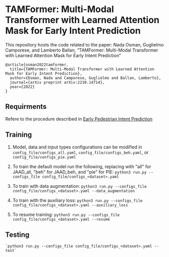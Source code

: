 # TAMFormer: Multi-Modal Transformer with Learned Attention Mask for Early Intent Prediction
This repository hosts the code related to the paper: Nada Osman, Guglielmo Camporese, and Lamberto Ballan, “TAMFormer: Multi-Modal Transformer with Learned Attention Mask for Early Intent Prediction”

```
@article{osman2022tamformer,
  title={TAMFormer: Multi-Modal Transformer with Learned Attention Mask for Early Intent Prediction},
  author={Osman, Nada and Camporese, Guglielmo and Ballan, Lamberto},
  journal={arXiv preprint arXiv:2210.14714},
  year={2022}
}
```

## Requirments
Refere to the procedure described in [Early Pedestrian Intent Prediction](https://github.com/NadaSOsman/EarlyPedestrianActionPrediction/)

## Training
1. Model, data and input types configurations can be modified in `config_file/configs_all.yaml`, `config_file/configs_beh.yaml`, or `config_file/configs_pie.yaml`
2. To train the default model run the following, replacing <dataset> with "all" for JAAD_all, "beh" for JAAD_beh, and "pie" for PIE:
    `python3 run.py --configs_file config_file/configs_<dataset>.yaml`
  
3. To train with data augmentation:
    `python3 run.py --configs_file config_file/configs_<dataset>.yaml --data_augmentation`
  
4. To train with the auxiliary loss:
    `python3 run.py --configs_file config_file/configs_<dataset>.yaml --auxiliary_loss`
  
5. To resume training:
    `python3 run.py --configs_file config_file/configs_<dataset>.yaml --resume`
  
## Testing
    `python3 run.py --configs_file config_file/configs_<dataset>.yaml --test`
